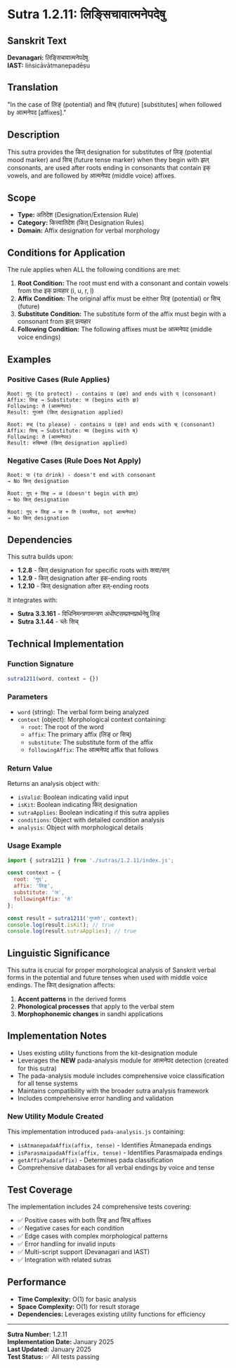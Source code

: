 # Sutra 1.2.11: लिङ्सिचावात्मनेपदेषु

## Sanskrit Text
**Devanagari:** लिङ्सिचावात्मनेपदेषु  
**IAST:** liṅsicāvātmanepadēṣu

## Translation
"In the case of लिङ् (potential) and सिच् (future) [substitutes] when followed by आत्मनेपद [affixes]."

## Description
This sutra provides the कित् designation for substitutes of लिङ् (potential mood marker) and सिच् (future tense marker) when they begin with झल् consonants, are used after roots ending in consonants that contain इक् vowels, and are followed by आत्मनेपद (middle voice) affixes.

## Scope
- **Type:** अतिदेश (Designation/Extension Rule)
- **Category:** कित्त्वातिदेश (कित् Designation Rules)
- **Domain:** Affix designation for verbal morphology

## Conditions for Application
The rule applies when ALL the following conditions are met:

1. **Root Condition:** The root must end with a consonant and contain vowels from the इक् प्रत्यहार (i, u, ṛ, ḷ)
2. **Affix Condition:** The original affix must be either लिङ् (potential) or सिच् (future)
3. **Substitute Condition:** The substitute form of the affix must begin with a consonant from झल् प्रत्यहार
4. **Following Condition:** The following affixes must be आत्मनेपद (middle voice endings)

## Examples

### Positive Cases (Rule Applies)
```
Root: गुप् (to protect) - contains उ (इक्) and ends with प् (consonant)
Affix: लिङ् → Substitute: ज (begins with झ)
Following: ते (आत्मनेपद)
Result: गुप्जते (कित् designation applied)

Root: रुच् (to please) - contains उ (इक्) and ends with च् (consonant)  
Affix: सिच् → Substitute: ष्य (begins with ष्)
Following: ते (आत्मनेपद)
Result: रुचिष्यते (कित् designation applied)
```

### Negative Cases (Rule Does Not Apply)
```
Root: पा (to drink) - doesn't end with consonant
→ No कित् designation

Root: गुप् + लिङ् → अ (doesn't begin with झल्)
→ No कित् designation

Root: गुप् + लिङ् → ज + ति (परस्मैपद, not आत्मनेपद)
→ No कित् designation
```

## Dependencies
This sutra builds upon:
- **1.2.8** - कित् designation for specific roots with क्त्वा/सन्
- **1.2.9** - कित् designation after इक्-ending roots  
- **1.2.10** - कित् designation after हल्-ending roots

It integrates with:
- **Sutra 3.3.161** - विधिनिमन्त्रणामन्त्रण अधीष्टसम्प्रश्नप्रार्थनेषु लिङ्
- **Sutra 3.1.44** - च्लेः सिच्

## Technical Implementation

### Function Signature
```javascript
sutra1211(word, context = {})
```

### Parameters
- `word` (string): The verbal form being analyzed
- `context` (object): Morphological context containing:
  - `root`: The root of the word  
  - `affix`: The primary affix (लिङ् or सिच्)
  - `substitute`: The substitute form of the affix
  - `followingAffix`: The आत्मनेपद affix that follows

### Return Value
Returns an analysis object with:
- `isValid`: Boolean indicating valid input
- `isKit`: Boolean indicating कित् designation  
- `sutraApplies`: Boolean indicating if this sutra applies
- `conditions`: Object with detailed condition analysis
- `analysis`: Object with morphological details

### Usage Example
```javascript
import { sutra1211 } from './sutras/1.2.11/index.js';

const context = {
  root: 'गुप्',
  affix: 'लिङ्',
  substitute: 'ज',
  followingAffix: 'ते'
};

const result = sutra1211('गुप्जते', context);
console.log(result.isKit); // true
console.log(result.sutraApplies); // true
```

## Linguistic Significance
This sutra is crucial for proper morphological analysis of Sanskrit verbal forms in the potential and future tenses when used with middle voice endings. The कित् designation affects:

1. **Accent patterns** in the derived forms
2. **Phonological processes** that apply to the verbal stem
3. **Morphophonemic changes** in sandhi applications

## Implementation Notes
- Uses existing utility functions from the kit-designation module
- Leverages the **NEW** pada-analysis module for आत्मनेपद detection (created for this sutra)
- The pada-analysis module includes comprehensive voice classification for all tense systems
- Maintains compatibility with the broader sutra analysis framework
- Includes comprehensive error handling and validation

### New Utility Module Created
This implementation introduced `pada-analysis.js` containing:
- `isAtmanepadaAffix(affix, tense)` - Identifies Ātmanepada endings
- `isParasmaipadaAffix(affix, tense)` - Identifies Parasmaipada endings
- `getAffixPada(affix)` - Determines pada classification  
- Comprehensive databases for all verbal endings by voice and tense

## Test Coverage
The implementation includes 24 comprehensive tests covering:
- ✅ Positive cases with both लिङ् and सिच् affixes
- ✅ Negative cases for each condition
- ✅ Edge cases with complex morphological patterns  
- ✅ Error handling for invalid inputs
- ✅ Multi-script support (Devanagari and IAST)
- ✅ Integration with related sutras

## Performance
- **Time Complexity:** O(1) for basic analysis
- **Space Complexity:** O(1) for result storage
- **Dependencies:** Leverages existing utility functions for efficiency

---

**Sutra Number:** 1.2.11  
**Implementation Date:** January 2025  
**Last Updated:** January 2025  
**Test Status:** ✅ All tests passing
